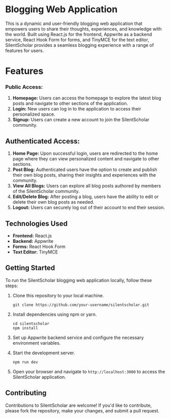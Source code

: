 # Blogging Web Application

This is a dynamic and user-friendly blogging web application that empowers users to share their thoughts, experiences, and knowledge with the world. Built using React.js for the frontend, Appwrite as a backend service, React Hook Form for forms, and TinyMCE for the text editor, SilentScholar provides a seamless blogging experience with a range of features for users.

# Features

### Public Access:

1. **Homepage:** Users can access the homepage to explore the latest blog posts and navigate to other sections of the application.
2. **Login:** New users can log in to the application to access their personalized space.
3. **Signup:** Users can create a new account to join the SilentScholar community.

## Authenticated Access:

1. **Home Page:** Upon successful login, users are redirected to the home page where they can view personalized content and navigate to other sections.
2. **Post Blog:** Authenticated users have the option to create and publish their own blog posts, sharing their insights and experiences with the community.
3. **View All Blogs:** Users can explore all blog posts authored by members of the SilentScholar community.
4. **Edit/Delete Blog:** After posting a blog, users have the ability to edit or delete their own blog posts as needed.
5. **Logout:** Users can securely log out of their account to end their session.

## Technologies Used

- **Frontend:** React.js
- **Backend:** Appwrite
- **Forms:** React Hook Form
- **Text Editor:** TinyMCE

## Getting Started

To run the SilentScholar blogging web application locally, follow these steps:

1. Clone this repository to your local machine.
   ```
   git clone https://github.com/your-username/silentscholar.git
   ```

2. Install dependencies using npm or yarn.
   ```
   cd silentscholar
   npm install
   ```

3. Set up Appwrite backend service and configure the necessary environment variables.

4. Start the development server.
   ```
   npm run dev
   ```

5. Open your browser and navigate to `http://localhost:3000` to access the SilentScholar application.

## Contributing

Contributions to SilentScholar are welcome! If you'd like to contribute, please fork the repository, make your changes, and submit a pull request.
